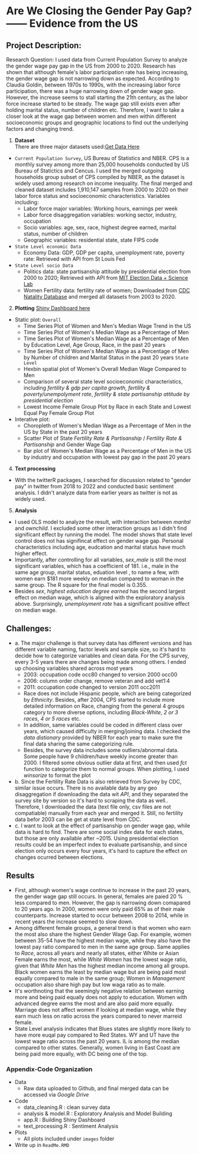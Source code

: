 # Are We Closing the Gender Pay Gap? —— Evidence from the US

## Project Description:
Research Question: I used data from Current Population Survey to analyze the gender wage pay gap in the US from 2000 to 2020. Research has shown that although female's labor participation rate has being increasing, the gender wage gap is not narrowing down as expected. According to Claudia Goldin, between 1970s to 1990s, with the increasing labor force participation, there was a huge narrowing down of gender wage gap. However, the increase seems to stall starting the 21th century, as the labor force increase started to be steady. The wage gap still exists even after holding marital status, number of children etc. Therefore, I want to take a closer look at the wage gap between women and men within different socioeconomic groups and geographic locations to find out the underlying factors and changing trend.

1. __Dataset__  
There are three major datasets used:[Get Data Here](https://drive.google.com/drive/folders/1y3B0fA5AhIfY8nG5gEL9ng8BOwPORu4J?usp=sharing)
 * `Current Population Survey`, US Bureau of Statistics and NBER. CPS is a monthly survey among more than 25,000 households conducted by US Bureau of Statictics and Cencus. I used the merged outgoing households group subset of CPS compiled by NBER, as the dataset is widely used among research on income inequality. The final merged and cleaned dataset includes 1,910,147 samples from 2000 to 2020 on their labor force status and socioeconomic characteristics. Variables including: 
   * Labor force major variables: Working hours, earnings per week
   * Labor force disaggregation variables: working sector, industry, occupation
   * Socio variables: age, sex, race, highest degree earned, marital status, number of children
   * Geographic variables: residential state, state FIPS code
 * `State Level economic Data`
   * Economy Data: GDP, GDP per capita, unemployment rate, poverty rate: Retrieved with API from St Louis Fed
 * `State Level socio Data`
   * Politics data: state partisanship attitude by presidential election from 2000 to 2020; Retrieved with API from [MIT Election Data + Science Lab](https://dataverse.harvard.edu/dataset.xhtml?persistentId=doi:10.7910/DVN/VOQCHQ)
   * Women Fertility data: fertility rate of women; Downloaded from [CDC Natality Database](https://wonder.cdc.gov/natality.html) and merged all datasets from 2003 to 2020.

 2. __Plotting__
 [Shiny Dashboard here](https://weiluj-uchicago.shinyapps.io/final-project-weiluj/?_ga=2.26338805.996254604.1674329823-442783070.1674329823/)
 * Static plot:
 `Overall`
   * Time Series Plot of Women and Men's Median Wage Trend in the US
   * Time Series Plot of Women's Median Wage as a Percentage of Men
   * Time Series Plot of Women's Median Wage as a Percentage of Men by Education Level, Age Group, Race, in the past 20 years
   * Time Series Plot of Women's Median Wage as a Percentage of Men by Number of children and Marital Status in the past 20 years 
`State Level`
   * Hexbin spatial plot of Women's Overall Median Wage Compared to Men
   * Comparison of several state level socioeconomic characteristics, including *fertility & gdp per capita growth*, *fertility & poverty/unempolyment rate*, *fertility & state partisanship attitude by presidential election*
   * Lowest Income Female Group Plot by Race in each State and Lowest Equal Pay Female Group Plot
 * Interative plot:
   * Choropleth of Women's Median Wage as a Percentage of Men in the US by State in the past 20 years
   * Scatter Plot of State *Fertility Rate & Partisanship* / *Fertility Rate & Partisanship* and Gender Wage Gap
   * Bar plot of Women's Median Wage as a Percentage of Men in the US by industry and occupation with lowest pay gap in the past 20 years
 4. __Text processing__
 * With the twitterR packages, I searched for discussion related to "gender pay" in twitter from 2018 to 2022 and conducted basic sentiment analysis. I didn't analyze data from earlier years as twitter is not as widely used.
 5. __Analysis__
  * I used OLS model to analyze the result, with interaction between *marital* and *ownchild*. I excluded some other interaction groups as I didn't find significant effect by running the model. The model shows that state level control does not has signifincat effect on gender wage gap. Personal characteristics including age, eudcation and marital status have much higher effect.
  * Importantly, after controlling for all variables, *sex_male* is still the most significant variables, which has a coefficient of 181. i.e., male in the same age group, marital status, eduation level , to name a few, with women earn $181 more weekly on median compared to woman in the same group. The R square for the final model is 0.355.
  * Besides *sex*, *highest education degree earned* has the second largest effect on median wage, which is aligned with the exploratory analysis above. Surprisingly, *unemployment rate* has a significant positive effect on median wage.

## Challenges:
 * a. The major challenge is that survey data has different versions and has different variable naming, factor levels and sample size, so it's hard to decide how to categorize variables and clean data. For the CPS survey, every 3-5 years there are changes being made among others. I ended up choosing variables shared across most years 
   * 2003: occupation code occ80 changed to version 2000 occ00
   * 2006: column order change, remove veteran and add vet1:4
   * 2011: occupation code changed to version 2011 occ2011
   * Race does not include Hispanic people, which are being categorized by *Ethnicity*. Besides, after 2004, CPS started to include more detailed information on Race, changing from the general 4 groups category to more diverse options, including *Black-White*, *2 or 3 races*, *4 or 5 races* etc.
   * In addition, same variables could be coded in different class over years, which caused difficulty in merging/joining data. I checked the *data distionary* provided by NBER for each year to make sure the final data sharing the same categorizing rule.
   * Besides, the survey data includes some outliers/abnormal data. Some people have 9 children/have weekly income greater than 2000. I filtered some obvious outlier data at first, and then used *fct* function to categorize them to normal groups. When plotting, I used *winsorize* to format the plot 
 * b. Since the Fertility Rate Data is also retrieved from Survey by CDC, similar issue occurs. There is no available data by any geo disaggregation if downloading the data wit *API*, and they separated the survey site by version so it's hard to scraping the data as well.. Therefore, I downloaded the data (text file only, csv files are not compatiable) manually from each year and merged it. Still, no fertility data befor 2003 can be get at state level from CDC.
 * c. I want to look at the effect of partisanship on gender wage gap, while data is hard to find. There are some social index data for each states, but those are only available after ~2015. Using presidential election results could be an imperfect index to evaluate partisanship, and since election only occurs every four years, it's hard to capture the effect on changes ocurred between elections.

## Results
 * First, although women's wage continue to increase in the past 20 years, the gender wage gap still occurs. In general, females are paied 20 % less compared to men. However, the gap is narrowing down comapared to 20 years ago. In 2000, women were only paid 65% as of their male counterparts. Increase started to occur between 2008 to 2014, while in recent years the increase seemed to slow down.
 * Among different female groups, a general trend is that women who earn the most also share the highest Gender Wage Gap. For example, women between 35-54 have the highest median wage, while they also have the lowest pay ratio compared to men in the same age group. Same applies to *Race*, across all years and nearly all states, either White or Asian Female earns the most, while *White Women* has the lowest wage ratio, given that *White Men* has the highest median income among all groups. Black women earns the least by median wage but are being paid most equally compared to male in the same group; Women in *Management* occupation also share high pay but low waga ratio as to male.
 * It's worthnoting that the seemingly negative relation between earning more and being paid equally does not apply to education. Women with advanced degree earns the most and are also paid more equally. Marriage does not affect women if looking at median wage, while they earn much less on ratio across the years compared to never marreid female.
 * State Level analysis indicates that Blues states are slightly more likely to have more euqal pay compared to Red States. WY and UT have the lowest wage ratio across the past 20 years. IL is among the median compared to other states. Generally, women living in East Coast are being paid more equally, with DC being one of the top.

### Appendix-Code Organization
 * Data
   * Raw data uploaded to Github, and final merged data can be accessed via *Google Drive* 
 * Code
   * data_cleaning.R : clean survey data
   * analysis & model.R : Exploratory Analysis and Model Building
   * app.R : Building Shiny Dashboard
   * text_processing.R : Sentiment Analysis
 * Plots
   * All plots included under `images` folder
 * Write up in `ReadMe.RMD`

